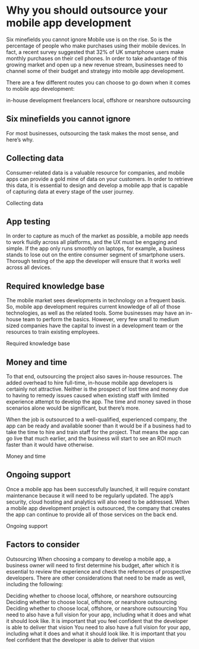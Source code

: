 # Why you should outsource your mobile app development
Six minefields you cannot ignore
Mobile use is on the rise. So is the percentage of people who make purchases using their mobile devices. In fact, a recent survey suggested that 32% of UK smartphone users make monthly purchases on their cell phones. In order to take advantage of this growing market and open up a new revenue stream, businesses need to channel some of their budget and strategy into mobile app development.

There are a few different routes you can choose to go down when it comes to mobile app development:

in-house development
freelancers
local, offshore or nearshore outsourcing
## Six minefields you cannot ignore
For most businesses, outsourcing the task makes the most sense, and here’s why.

## Collecting data
Consumer-related data is a valuable resource for companies, and mobile apps can provide a gold mine of data on your customers. In order to retrieve this data, it is essential to design and develop a mobile app that is capable of capturing data at every stage of the user journey.

Collecting data
## App testing
In order to capture as much of the market as possible, a mobile app needs to work fluidly across all platforms, and the UX must be engaging and simple. If the app only runs smoothly on laptops, for example, a business stands to lose out on the entire consumer segment of smartphone users. Thorough testing of the app the developer will ensure that it works well across all devices.


## Required knowledge base
The mobile market sees developments in technology on a frequent basis. So, mobile app development requires current knowledge of all of those technologies, as well as the related tools. Some businesses may have an in-house team to perform the basics. However, very few small to medium sized companies have the capital to invest in a development team or the resources to train existing employees.

Required knowledge base
## Money and time
To that end, outsourcing the project also saves in-house resources. The added overhead to hire full-time, in-house mobile app developers is certainly not attractive. Neither is the prospect of lost time and money due to having to remedy issues caused when existing staff with limited experience attempt to develop the app. The time and money saved in those scenarios alone would be significant, but there’s more.

When the job is outsourced to a well-qualified, experienced company, the app can be ready and available sooner than it would be if a business had to take the time to hire and train staff for the project. That means the app can go live that much earlier, and the business will start to see an ROI much faster than it would have otherwise.

Money and time
## Ongoing support
Once a mobile app has been successfully launched, it will require constant maintenance because it will need to be regularly updated. The app’s security, cloud hosting and analytics will also need to be addressed. When a mobile app development project is outsourced, the company that creates the app can continue to provide all of those services on the back end.

Ongoing support
## Factors to consider
Outsourcing
When choosing a company to develop a mobile app, a business owner will need to first determine his budget, after which it is essential to review the experience and check the references of prospective developers. There are other considerations that need to be made as well, including the following:

Deciding whether to choose local, offshore, or nearshore outsourcing
Deciding whether to choose local, offshore, or nearshore outsourcing
Deciding whether to choose local, offshore, or nearshore outsourcing
You need to also have a full vision for your app, including what it does and what it should look like. It is important that you feel confident that the developer is able to deliver that vision 
You need to also have a full vision for your app, including what it does and what it should look like. It is important that you feel confident that the developer is able to deliver that vision 
